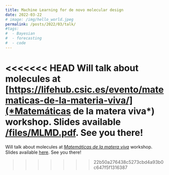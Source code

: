 ```yaml
---
title: Machine Learning for de novo molecular design
date: 2022-03-22
# image: /img/hello_world.jpeg
permalink: /posts/2022/03/talk/
#tags:
#  - Bayesian
#  - forecasting
#  - code
---
```


<<<<<<< HEAD
Will talk about molecules at [https://lifehub.csic.es/evento/matematicas-de-la-materia-viva/](*Matemáticas de la matera viva*) workshop.
Slides available [/files/MLMD.pdf](here). See you there!
=======
Will talk about molecules at [*Matemáticas de la matera viva*](https://lifehub.csic.es/evento/matematicas-de-la-materia-viva/) workshop.
Slides available [here](/files/MLMD.pdf). See you there!

>>>>>>> 22b50a276438c5273cbd4a93b0c647f5f1316387

